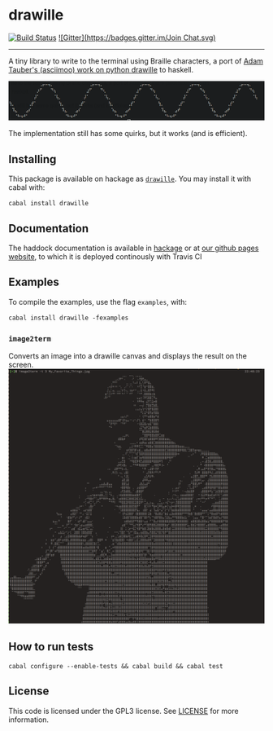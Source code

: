 drawille
========
[![Build Status](https://travis-ci.org/yamadapc/haskell-drawille.svg?branch=master)](https://travis-ci.org/yamadapc/haskell-drawille)
[![Gitter](https://badges.gitter.im/Join Chat.svg)](https://gitter.im/yamadapc/haskell-drawille?utm_source=badge&utm_medium=badge&utm_campaign=pr-badge)
- - -

A tiny library to write to the terminal using Braille characters, a port of
[Adam Tauber's (asciimoo) work on python drawille](https://github.com/asciimoo/drawille)
to haskell.

![Screenshot](screenshot.png)

The implementation still has some quirks, but it works (and is efficient).

## Installing

This package is available on hackage as
[`drawille`](http://hackage.haskell.org/package/drawille). You may install it
with cabal with:
```
cabal install drawille
```

## Documentation

The haddock documentation is available in
[hackage](http://hackage.haskell.org/package/drawille) or at
[our github pages website](https://yamadapc.github.io/haskell-drawille/),
to which it is deployed continously with Travis CI

## Examples

To compile the examples, use the flag `examples`, with:
```
cabal install drawille -fexamples
```

### `image2term`
Converts an image into a drawille canvas and displays the result on the screen.
![image2term Screenshot](image2term-screenshot.png)

## How to run tests
```
cabal configure --enable-tests && cabal build && cabal test
```

## License

This code is licensed under the GPL3 license. See [LICENSE](LICENSE) for more
information.
